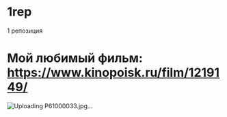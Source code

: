 # 1rep
1 репозиция
# Мой любимый фильм: https://www.kinopoisk.ru/film/1219149/
![Uploading P61000033.jpg…]()
